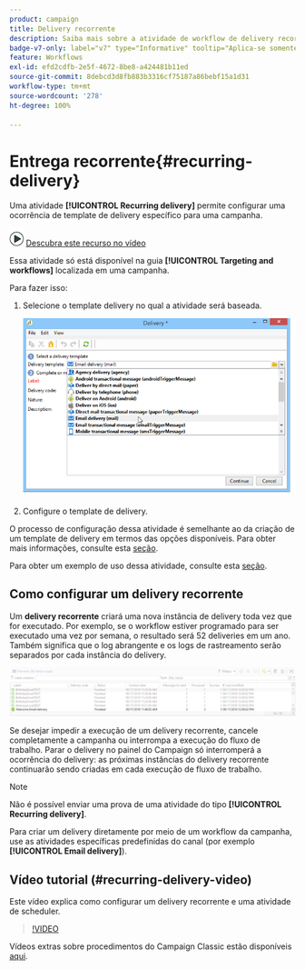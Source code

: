 ```yaml
---
product: campaign
title: Delivery recorrente
description: Saiba mais sobre a atividade de workflow de delivery recorrente
badge-v7-only: label="v7" type="Informative" tooltip="Aplica-se somente ao Campaign Classic v7"
feature: Workflows
exl-id: efd2cdfb-2e5f-4672-8be8-a424481b11ed
source-git-commit: 8debcd3d8fb883b3316cf75187a86bebf15a1d31
workflow-type: tm+mt
source-wordcount: '278'
ht-degree: 100%

---
```


# Entrega recorrente{#recurring-delivery}



Uma atividade **[!UICONTROL Recurring delivery]** permite configurar uma ocorrência de template de delivery específico para uma campanha.

![](assets/do-not-localize/how-to-video.png) [Descubra este recurso no vídeo](#recurring-delivery-video)

Essa atividade só está disponível na guia **[!UICONTROL Targeting and workflows]** localizada em uma campanha.

Para fazer isso:

1. Selecione o template delivery no qual a atividade será baseada.

   ![](assets/recurring_delivery_001.png)

1. Configure o template de delivery.

O processo de configuração dessa atividade é semelhante ao da criação de um template de delivery em termos das opções disponíveis. Para obter mais informações, consulte esta [seção](../../delivery/using/about-templates.md).

Para obter um exemplo de uso dessa atividade, consulte esta [seção](sending-a-birthday-email.md#creating-a-recurring-delivery-in-a-targeting-workflow).

## Como configurar um delivery recorrente

Um **delivery recorrente** criará uma nova instância de delivery toda vez que for executado. Por exemplo, se o workflow estiver programado para ser executado uma vez por semana, o resultado será 52 deliveries em um ano. Também significa que o log abrangente e os logs de rastreamento serão separados por cada instância do delivery.

![Delivery recorrente](assets/delivery_recurring.jpg)

Se desejar impedir a execução de um delivery recorrente, cancele completamente a campanha ou interrompa a execução do fluxo de trabalho. Parar o delivery no painel do Campaign só interromperá a ocorrência do delivery: as próximas instâncias do delivery recorrente continuarão sendo criadas em cada execução de fluxo de trabalho.

>[!NOTE]
>
>Não é possível enviar uma prova de uma atividade do tipo **[!UICONTROL Recurring delivery]**.
> 
>Para criar um delivery diretamente por meio de um workflow da campanha, use as atividades específicas predefinidas do canal (por exemplo **[!UICONTROL Email delivery]**).

## Vídeo tutorial (#recurring-delivery-video)

Este vídeo explica como configurar um delivery recorrente e uma atividade de scheduler.

>[!VIDEO](https://video.tv.adobe.com/v/25040?quality=12)

Vídeos extras sobre procedimentos do Campaign Classic estão disponíveis [aqui](https://experienceleague.adobe.com/docs/campaign-classic-learn/tutorials/overview.html?lang=pt-BR).
